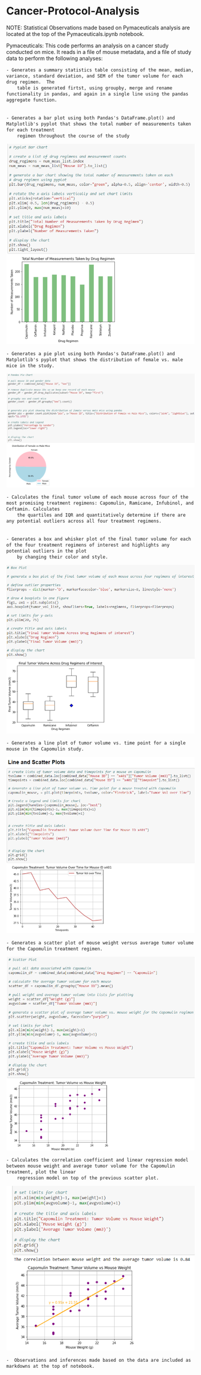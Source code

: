 # Cancer-Protocol-Analysis


NOTE: Statistical Observations made based on Pymaceuticals analysis are located at the top of the Pymaceuticals.ipynb notebook.

Pymaceuticals: This code performs an analysis on a cancer study conducted on mice.  It reads in a file of mouse metadata, and a file of study data
to perform the following analyses:


    - Generates a summary statistics table consisting of the mean, median, variance, standard deviation, and SEM of the tumor volume for each drug regimen.  The
        table is generated firtst, using groupby, merge and rename functionality in pandas, and again in a single line using the pandas aggregate function.


    - Generates a bar plot using both Pandas's DataFrame.plot() and Matplotlib's pyplot that shows the total number of measurements taken for each treatment
        regimen throughout the course of the study
        
   ![image](/Pymaceuticals/img/pymaceutbar.png)


    - Generates a pie plot using both Pandas's DataFrame.plot() and Matplotlib's pyplot that shows the distribution of female vs. male mice in the study.
    
   ![image](/Pymaceuticals/img/pymaceutpie.png) 


    - Calculates the final tumor volume of each mouse across four of the most promising treatment regimens: Capomulin, Ramicane, Infubinol, and Ceftamin. Calculates
        the quartiles and IQR and quantitatively determine if there are any potential outliers across all four treatment regimens.


    - Generates a box and whisker plot of the final tumor volume for each of the four treatment regimens of interest and highlights any potential outliers in the plot
        by changing their color and style.
        
   ![image](/Pymaceuticals/img/pymaceutbox.png) 


    - Generates a line plot of tumor volume vs. time point for a single mouse in the Capomulin study.
    
    
   ![image](/Pymaceuticals/img/pymaceutline.png) 


    - Generates a scatter plot of mouse weight versus average tumor volume for the Capomulin treatment regimen.
    
    
   ![image](/Pymaceuticals/img/pymaceutscatter.png)


    - Calculates the correlation coefficient and linear regression model between mouse weight and average tumor volume for the Capomulin treatment, plot the linear
        regression model on top of the previous scatter plot.
        
   ![image](/Pymaceuticals/img/pymaceutcorrel.png)


    -  Observations and inferences made based on the data are included as markdowns at the top of notebook.


